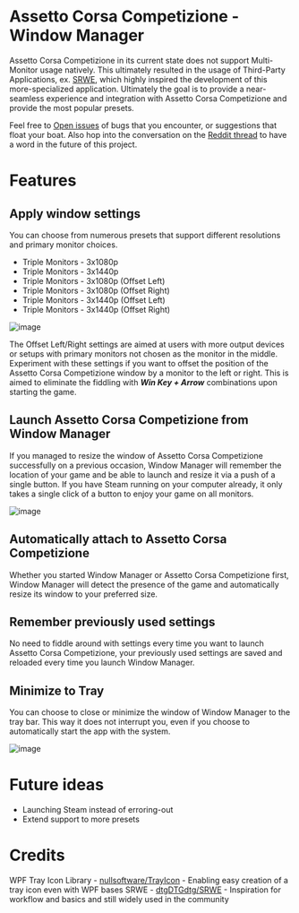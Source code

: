 # Assetto Corsa Competizione - Window Manager
 
Assetto Corsa Competizione in its current state does not support Multi-Monitor usage natively. This ultimately resulted in the usage of Third-Party Applications, ex. [SRWE](https://github.com/dtgDTGdtg/SRWE), which highly inspired the development of this more-specialized application. Ultimately the goal is to provide a near-seamless experience and integration with Assetto Corsa Competizione and provide the most popular presets.

Feel free to [Open issues](https://github.com/kristofkerekes/acc-windowmanager/issues) of bugs that you encounter, or suggestions that float your boat. Also hop into the conversation on the [Reddit thread]() to have a word in the future of this project.
 
 # Features
 
 ## Apply window settings
 
 You can choose from numerous presets that support different resolutions and primary monitor choices.
 * Triple Monitors - 3x1080p
 * Triple Monitors - 3x1440p
 * Triple Monitors - 3x1080p (Offset Left)
 * Triple Monitors - 3x1080p (Offset Right)
 * Triple Monitors - 3x1440p (Offset Left)
 * Triple Monitors - 3x1440p (Offset Right)

![image](https://github.com/kristofkerekes/acc-windowmanager/assets/89916150/2a3771b6-43e3-4750-b08f-e2e691bf1989)

The Offset Left/Right settings are aimed at users with more output devices or setups with primary monitors not chosen as the monitor in the middle. Experiment with these settings if you want to offset the position of the Assetto Corsa Competizione window by a monitor to the left or right. This is aimed to eliminate the fiddling with ***Win Key + Arrow*** combinations upon starting the game.

## Launch Assetto Corsa Competizione from Window Manager

If you managed to resize the window of Assetto Corsa Competizione successfully on a previous occasion, Window Manager will remember the location of your game and be able to launch and resize it via a push of a single button. If you have Steam running on your computer already, it only takes a single click of a button to enjoy your game on all monitors.

![image](https://github.com/kristofkerekes/acc-windowmanager/assets/89916150/89b19b13-3bac-4401-a7a6-48e244ffb76e)

## Automatically attach to Assetto Corsa Competizione
 
Whether you started Window Manager or Assetto Corsa Competizione first, Window Manager will detect the presence of the game and automatically resize its window to your preferred size.
 
 ## Remember previously used settings
 
 No need to fiddle around with settings every time you want to launch Assetto Corsa Competizione, your previously used settings are saved and reloaded every time you launch Window Manager.
 
 ## Minimize to Tray
 
 You can choose to close or minimize the window of Window Manager to the tray bar. This way it does not interrupt you, even if you choose to automatically start the app with the system. 
 
 ![image](https://github.com/kristofkerekes/acc-windowmanager/assets/89916150/0bde2111-f9f1-459e-8a6b-56c16102d3d5)
 
 # Future ideas
* Launching Steam instead of erroring-out
* Extend support to more presets

# Credits

WPF Tray Icon Library - [nullsoftware/TrayIcon](https://github.com/nullsoftware/TrayIcon) - Enabling easy creation of a tray icon even with WPF bases
SRWE - [dtgDTGdtg/SRWE](https://github.com/dtgDTGdtg/SRWE) - Inspiration for workflow and basics and still widely used in the community 
